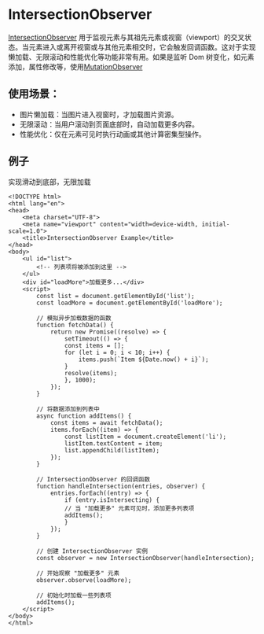 # IntersectionObserver

[IntersectionObserver](https://developer.mozilla.org/zh-CN/docs/Web/API/IntersectionObserver) 用于监视元素与其祖先元素或视窗（viewport）的交叉状态。当元素进入或离开视窗或与其他元素相交时，它会触发回调函数。这对于实现懒加载、无限滚动和性能优化等功能非常有用。如果是监听 Dom 树变化，如元素添加，属性修改等，使用[MutationObserver](./MutationObserver.md)

## 使用场景：

- 图片懒加载：当图片进入视窗时，才加载图片资源。
- 无限滚动：当用户滚动到页面底部时，自动加载更多内容。
- 性能优化：仅在元素可见时执行动画或其他计算密集型操作。

## 例子

实现滑动到底部，无限加载
```
<!DOCTYPE html>
<html lang="en">
<head>
    <meta charset="UTF-8">
    <meta name="viewport" content="width=device-width, initial-scale=1.0">
    <title>IntersectionObserver Example</title>
</head>
<body>
    <ul id="list">
        <!-- 列表项将被添加到这里 -->
    </ul>
    <div id="loadMore">加载更多...</div>
    <script>
        const list = document.getElementById('list');
        const loadMore = document.getElementById('loadMore');

        // 模拟异步加载数据的函数
        function fetchData() {
            return new Promise((resolve) => {
                setTimeout(() => {
                const items = [];
                for (let i = 0; i < 10; i++) {
                    items.push(`Item ${Date.now() + i}`);
                }
                resolve(items);
                }, 1000);
            });
        }

        // 将数据添加到列表中
        async function addItems() {
            const items = await fetchData();
            items.forEach((item) => {
                const listItem = document.createElement('li');
                listItem.textContent = item;
                list.appendChild(listItem);
            });
        }

        // IntersectionObserver 的回调函数
        function handleIntersection(entries, observer) {
            entries.forEach((entry) => {
                if (entry.isIntersecting) {
                // 当 "加载更多" 元素可见时，添加更多列表项
                addItems();
                }
            });
        }

        // 创建 IntersectionObserver 实例
        const observer = new IntersectionObserver(handleIntersection);

        // 开始观察 "加载更多" 元素
        observer.observe(loadMore);

        // 初始化时加载一些列表项
        addItems();
    </script>
</body>
</html>
```